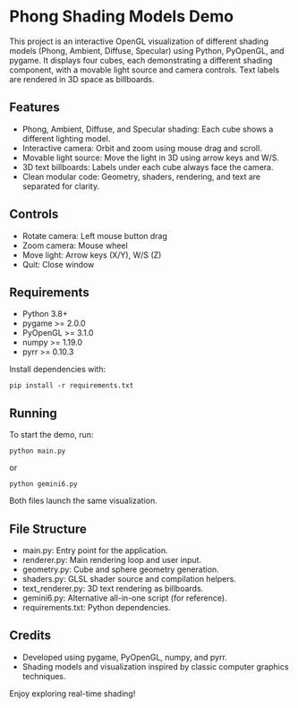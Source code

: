 # Phong Shading Models Demo

This project is an interactive OpenGL visualization of different shading models (Phong, Ambient, Diffuse, Specular) using Python, PyOpenGL, and pygame. It displays four cubes, each demonstrating a different shading component, with a movable light source and camera controls. Text labels are rendered in 3D space as billboards.

## Features

- Phong, Ambient, Diffuse, and Specular shading: Each cube shows a different lighting model.
- Interactive camera: Orbit and zoom using mouse drag and scroll.
- Movable light source: Move the light in 3D using arrow keys and W/S.
- 3D text billboards: Labels under each cube always face the camera.
- Clean modular code: Geometry, shaders, rendering, and text are separated for clarity.

## Controls

- Rotate camera: Left mouse button drag
- Zoom camera: Mouse wheel
- Move light: Arrow keys (X/Y), W/S (Z)
- Quit: Close window

## Requirements

- Python 3.8+
- pygame >= 2.0.0
- PyOpenGL >= 3.1.0
- numpy >= 1.19.0
- pyrr >= 0.10.3

Install dependencies with:

    pip install -r requirements.txt

## Running

To start the demo, run:

    python main.py

or

    python gemini6.py

Both files launch the same visualization.

## File Structure

- main.py: Entry point for the application.
- renderer.py: Main rendering loop and user input.
- geometry.py: Cube and sphere geometry generation.
- shaders.py: GLSL shader source and compilation helpers.
- text_renderer.py: 3D text rendering as billboards.
- gemini6.py: Alternative all-in-one script (for reference).
- requirements.txt: Python dependencies.

## Credits

- Developed using pygame, PyOpenGL, numpy, and pyrr.
- Shading models and visualization inspired by classic computer graphics techniques.

Enjoy exploring real-time shading!